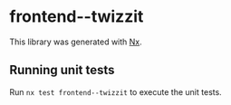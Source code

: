 # frontend--twizzit

This library was generated with [Nx](https://nx.dev).

## Running unit tests

Run `nx test frontend--twizzit` to execute the unit tests.
